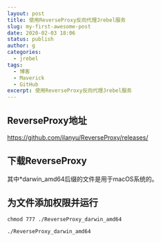 ```yaml
---
layout: post
title: 使用ReverseProxy反向代理Jrebel服务
slug: my-first-awesome-post
date: 2020-02-03 18:06
status: publish
author: g
categories: 
  - jrebel
tags: 
  - 博客
  - Maverick
  - GitHub
excerpt: 使用ReverseProxy反向代理Jrebel服务
---
```


## ReverseProxy地址

https://github.com/ilanyu/ReverseProxy/releases/

## 下载ReverseProxy

其中*darwin_amd64后缀的文件是用于macOS系统的。

## 为文件添加权限并运行

`chmod 777 ./ReverseProxy_darwin_amd64`

`./ReverseProxy_darwin_amd64`
